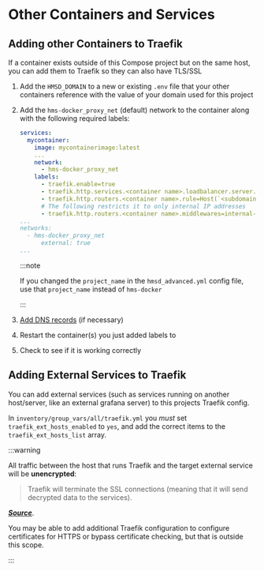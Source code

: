 # Other Containers and Services

## Adding other Containers to Traefik

If a container exists outside of this Compose project but on the same host, you can add them to Traefik so they can also have TLS/SSL

1. Add the `HMSD_DOMAIN` to a new or existing `.env` file that your other containers reference with the value of your domain used for this project

2. Add the `hms-docker_proxy_net` (default) network to the container along with the following required labels:

    ```yml
    services:
      mycontainer:
        image: mycontainerimage:latest
        ...
        network:
          - hms-docker_proxy_net
        labels:
          - traefik.enable=true
          - traefik.http.services.<container name>.loadbalancer.server.port=<web UI port for container>
          - traefik.http.routers.<container name>.rule=Host(`<subdomain name>.${HMSD_DOMAIN}`)
          # The following restricts it to only internal IP addresses
          - traefik.http.routers.<container name>.middlewares=internal-{{ 'secured' if traefik_security_hardening else 'ipallowlist' }}@file
    ...
    networks:
      - hms-docker_proxy_net
          external: true
    ...
    ```

    :::note

      If you changed the `project_name` in the `hmsd_advanced.yml` config file, use that `project_name` instead of `hms-docker`

    :::

3. [Add DNS records](../../getting-started/dns-setup.md) (if necessary)

4. Restart the container(s) you just added labels to

5. Check to see if it is working correctly

## Adding External Services to Traefik

You can add external services (such as services running on another host/server, like an external grafana server) to this projects Traefik config.

In `inventory/group_vars/all/traefik.yml` you _must_ set `traefik_ext_hosts_enabled` to `yes`, and add the correct items to the `traefik_ext_hosts_list` array.

:::warning

All traffic between the host that runs Traefik and the target external service will be **unencrypted**:

> Traefik will terminate the SSL connections (meaning that it will send decrypted data to the services).

**_[Source](https://doc.traefik.io/traefik/routing/routers/#general)_**.

You may be able to add additional Traefik configuration to configure certificates for HTTPS or bypass certificate checking, but that is outside this scope.

:::
